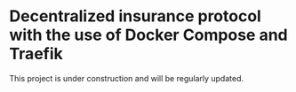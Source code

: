 # Decentralized insurance protocol with the use of Docker Compose and Traefik

This project is under construction and will be regularly updated.
